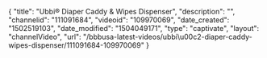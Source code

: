 {
    "title": "Ubbi&reg; Diaper Caddy &amp; Wipes Dispenser",
    "description": "",
    "channelid": "111091684",
    "videoid": "109970069",
    "date_created": "1502519103",
    "date_modified": "1504049171",
    "type": "captivate",
    "layout": "channelVideo",
    "url": "\/bbbusa-latest-videos\/ubbi\u00c2-diaper-caddy-wipes-dispenser\/111091684-109970069"
}